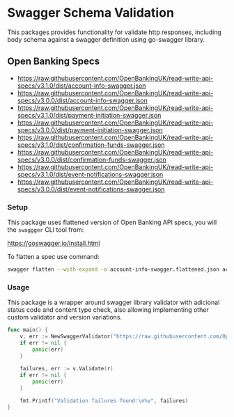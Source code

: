 # Swagger Schema Validation

This packages provides functionality for validate http responses, including body schema against a 
swagger definition using go-swagger library.


## Open Banking Specs

- https://raw.githubusercontent.com/OpenBankingUK/read-write-api-specs/v3.1.0/dist/account-info-swagger.json
- https://raw.githubusercontent.com/OpenBankingUK/read-write-api-specs/v3.0.0/dist/account-info-swagger.json
- https://raw.githubusercontent.com/OpenBankingUK/read-write-api-specs/v3.1.0/dist/payment-initiation-swagger.json
- https://raw.githubusercontent.com/OpenBankingUK/read-write-api-specs/v3.0.0/dist/payment-initiation-swagger.json
- https://raw.githubusercontent.com/OpenBankingUK/read-write-api-specs/v3.1.0/dist/confirmation-funds-swagger.json
- https://raw.githubusercontent.com/OpenBankingUK/read-write-api-specs/v3.0.0/dist/confirmation-funds-swagger.json
- https://raw.githubusercontent.com/OpenBankingUK/read-write-api-specs/v3.1.0/dist/event-notifications-swagger.json
- https://raw.githubusercontent.com/OpenBankingUK/read-write-api-specs/v3.0.0/dist/event-notifications-swagger.json


### Setup

This package uses flattened version of Open Banking API specs, you will the `swaggger` CLI tool from:

https://goswagger.io/install.html

To flatten a spec use command:

```bash
swagger flatten --with-expand -o account-info-swagger.flattened.json account-info-swagger.json
```


### Usage

This package is a wrapper around swagger library validator with adicional status code and content type check, 
also allowing implementing other custom validator and version variations.

```go 
func main() {
    v, err := NewSwaggerValidator("https://raw.githubusercontent.com/OpenBankingUK/read-write-api-specs/v3.1.0/dist/account-info-swagger.json")
    if err != nil {
        panic(err)
    }
    
    failures, err := v.Validate(r)
    if err != nil {
        panic(err)
    }

    fmt.Printf("Validation failures found:\n%v", failures)    
}
```
